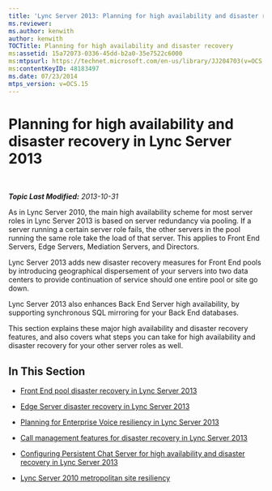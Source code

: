 ```yaml
---
title: 'Lync Server 2013: Planning for high availability and disaster recovery'
ms.reviewer: 
ms.author: kenwith
author: kenwith
TOCTitle: Planning for high availability and disaster recovery
ms:assetid: 15a72073-0336-45dd-b2a0-35e7522c6000
ms:mtpsurl: https://technet.microsoft.com/en-us/library/JJ204703(v=OCS.15)
ms:contentKeyID: 48183497
ms.date: 07/23/2014
mtps_version: v=OCS.15
---
```


<div data-xmlns="http://www.w3.org/1999/xhtml">

<div class="topic" data-xmlns="http://www.w3.org/1999/xhtml" data-msxsl="urn:schemas-microsoft-com:xslt" data-cs="http://msdn.microsoft.com/en-us/">

<div data-asp="http://msdn2.microsoft.com/asp">

# Planning for high availability and disaster recovery in Lync Server 2013

</div>

<div id="mainSection">

<div id="mainBody">

<span> </span>

_**Topic Last Modified:** 2013-10-31_

As in Lync Server 2010, the main high availability scheme for most server roles in Lync Server 2013 is based on server redundancy via pooling. If a server running a certain server role fails, the other servers in the pool running the same role take the load of that server. This applies to Front End Servers, Edge Servers, Mediation Servers, and Directors.

Lync Server 2013 adds new disaster recovery measures for Front End pools by introducing geographical dispersement of your servers into two data centers to provide continuation of service should one entire pool or site go down.

Lync Server 2013 also enhances Back End Server high availability, by supporting synchronous SQL mirroring for your Back End databases.

This section explains these major high availability and disaster recovery features, and also covers what steps you can take for high availability and disaster recovery for your other server roles as well.

<div>

## In This Section

  - [Front End pool disaster recovery in Lync Server 2013](lync-server-2013-front-end-pool-disaster-recovery.md)

  - [Edge Server disaster recovery in Lync Server 2013](lync-server-2013-edge-server-disaster-recovery.md)

  - [Planning for Enterprise Voice resiliency in Lync Server 2013](lync-server-2013-planning-for-enterprise-voice-resiliency.md)

  - [Call management features for disaster recovery in Lync Server 2013](lync-server-2013-call-management-features-for-disaster-recovery.md)

  - [Configuring Persistent Chat Server for high availability and disaster recovery in Lync Server 2013](lync-server-2013-configuring-persistent-chat-server-for-high-availability-and-disaster-recovery.md)

  - [Lync Server 2010 metropolitan site resiliency](lync-server-2013-compatibility-with-lync-server-2010-metropolitan-site-resiliency.md)

</div>

</div>

<span> </span>

</div>

</div>

</div>

